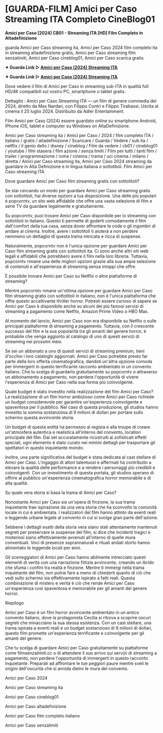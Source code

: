 # [GUARDA-FILM] Amici per Caso Streaming ITA Completo CineBlog01

**Amici per Caso [2024] CB01 - Streaming ITA [HD] Film Completo in Altadefinizione**

guarda Amici per Caso streaming ita, Amici per Caso 2024 film completo ita in streaming altadefinizione gratis, Amici per Caso streaming film senzalimiti, Amici per Caso cineblog01, Amici per Caso scarica gratis

**✦ Guarda Link ▷ [Amici per Caso (2024) Streaming ITA](https://popcorn-tv.online/it/movie/1222510/amici-per-caso)**

**✦ Guarda Link ▷ [Amici per Caso (2024) Streaming ITA](https://popcorn-tv.online/it/movie/1222510/amici-per-caso)**

Dove vedere il film di Amici per Caso in streaming sub-ITA in qualità full HD/4K compatibili sul vostro PC, smartphone o tablet gratis.

Dettaglio : Amici per Caso Streaming ITA — un film di genere commedia del 2024, diretto da Max Nardari, con Filippo Contri e Filippo Tirabassi. Uscita al cinema il 25 luglio 2024. Distribuito da Adler Entertainment.

Film Amici per Caso (2024) essere guardato online su smartphone Android, iPhone iOS, tablet e computer su Windows on AltaDefinizione.

Amici per Caso streaming ita / Amici per Caso / 2024 / film completo ITA / italiano / gratis / altadefinizione / Scaricare / Guarda / Vedere / sub ita / netflix / il genio dello / disney / cineblog / Film da vedere / cb01 / cineblog01 / youtube / film stasera / film azione / senza limiti / Film per tutti / tanti film / trailer / programmazione / roma / cinema / trama / uci cinema / milano / diretta / Amici per Caso streaming ita, Amici per Caso 2024 streaming da guardare in Alta Definizione e in lingua italiana o sottotitoli. Film Amici per Caso streaming ITA

Dove guardare Amici per Caso film streaming gratis con sottotitoli?

Se stai cercando un modo per guardare Amici per Caso streaming gratis con sottotitoli, hai diverse opzioni a tua disposizione. Una delle più popolari è popcorntv, un sito web affidabile che offre una vasta selezione di film e serie TV da guardare legalmente e gratuitamente.

Su popcorntv, puoi trovare Amici per Caso disponibile per lo streaming con sottotitoli in italiano. Questo ti permette di goderti comodamente il film dall'comfort della tua casa, senza dover affrontare le code o gli ingombri di andare al cinema. Inoltre, avere i sottotitoli ti aiuterà a non perdere nemmeno un dettaglio di questa trama intricata e ricca di suspense.

Naturalmente, popcorntv non è l'unica opzione per guardare Amici per Caso film streaming gratis con sottotitoli ita. Ci sono anche altri siti web legali e affidabili che potrebbero avere il film nella loro libreria. Tuttavia, popcorntv rimane una delle migliori opzioni grazie alla sua ampia selezione di contenuti e all'esperienza di streaming senza intoppi che offre.

È possibile trovare Amici per Caso su Netflix o altre piattaforme di streaming?

Mentre popcorntv rimane un'ottima opzione per guardare Amici per Caso film streaming gratis con sottotitoli in italiano, non è l'unica piattaforma che offre questo accattivante thriller horror. Potresti essere curioso di sapere se Amici per Caso è disponibile anche su alcuni dei più famosi servizi di streaming a pagamento come Netflix, Amazon Prime Video o HBO Max.

Al momento del lancio, Amici per Caso non era disponibile su Netflix o sulle principali piattaforme di streaming a pagamento. Tuttavia, con il crescente successo del film e la sua popolarità tra gli amanti del genere horror, è probabile che venga aggiunto al catalogo di uno di questi servizi di streaming nei prossimi mesi.

Se sei un abbonato a uno di questi servizi di streaming premium, tieni d'occhio i loro cataloghi aggiornati. Amici per Caso potrebbe presto far parte della loro offerta cinematografica, dandoti un'altra opzione comoda per immergerti in questo terrificante racconto ambientato in un convento italiano. Che tu scelga di guardarlo gratuitamente su popcorntv o attraverso un abbonamento a pagamento, non perdere l'opportunità di vivere l'esperienza di Amici per Caso nella sua forma più coinvolgente.

Quale budget è stato investito nella realizzazione del film Amici per Caso?
La realizzazione di un film horror ambizioso come Amici per Caso richiede un budget considerevole per garantire un'esperienza coinvolgente e spaventosa per il pubblico. Nel caso di questa produzione, gli studios hanno investito la somma sostanziosa di 9 milioni di dollari per portare sullo schermo questa avvincente storia.

Un budget di questa entità ha permesso al regista e alla troupe di creare un'atmosfera autentica e realistica all'interno del convento, location principale del film. Dai set accuratamente ricostruiti ai sofisticati effetti speciali, ogni elemento è stato curato nei minimi dettagli per trasportare gli spettatori in questo inquietante mondo.

Inoltre, una parte significativa del budget è stata dedicata al cast stellare di Amici per Caso. L'ingaggio di attori talentuosi e affermati ha contribuito a elevare la qualità delle performance e a rendere i personaggi più credibili e coinvolgenti. Con un investimento di questa portata, gli studios sperano di offrire al pubblico un'esperienza cinematografica horror memorabile e di alta qualità.

Su quale vera storia si basa la trama di Amici per Caso?

Nonostante Amici per Caso sia un'opera di finzione, la sua trama inquietante trae ispirazione da una vera storia che ha sconvolto la comunità locale in cui è ambientata. I realizzatori del film hanno attinto da eventi reali e leggende urbane legate al convento in cui si svolge gran parte dell'azione.

Sebbene i dettagli esatti della storia vera siano stati attentamente mantenuti segreti per preservare la suspense del film, si dice che incidenti tragici e misteriosi siano effettivamente avvenuti all'interno di quelle mura conventuali. Voci di presenze soprannaturali e rituali andati storto hanno alimentato le leggende locali per anni.

Gli sceneggiatori di Amici per Caso hanno abilmente intrecciato questi elementi di verità con una narrazione fittizia avvincente, creando un ibrido che sfuma i confini tra realtà e finzione. Mentre ti immergi nella trama inquietante del film, non potrai fare a meno di chiederti quanto di ciò che vedi sullo schermo sia effettivamente ispirato a fatti reali. Questa combinazione di mistero e verità è ciò che rende Amici per Caso un'esperienza così spaventosa e memorabile per gli amanti del genere horror.

Riepilogo

Amici per Caso è un film horror avvincente ambientato in un antico convento italiano, dove la protagonista Cecilia si ritrova a scoprire oscuri segreti che minacciano la sua stessa esistenza. Con un cast stellare, una trama ispirata a eventi reali e un budget sostanzioso di 9 milioni di dollari, questo film promette un'esperienza terrificante e coinvolgente per gli amanti del genere.

Che tu scelga di guardare Amici per Caso gratuitamente su piattaforme come filmsenzalimiti.cc o di attendere il suo arrivo sui servizi di streaming a pagamento, non perdere l'opportunità di immergerti in questo racconto inquietante. Preparati ad affrontare le tue peggiori paure mentre sveli le origini dell'oscurità che si annida dietro le mura del convento.

Amici per Caso 2024

Amici per Caso streaming ita

Amici per Caso cineblog01

Amici per Caso altadefinizione

Amici per Caso film completo italiano

Amici per Caso senzalimiti
